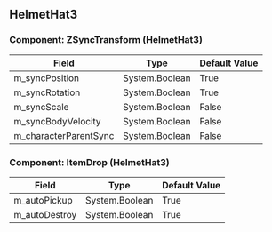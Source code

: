 ## HelmetHat3

### Component: ZSyncTransform (HelmetHat3)

|Field|Type|Default Value|
|---|---|---|
|m_syncPosition|System.Boolean|True|
|m_syncRotation|System.Boolean|True|
|m_syncScale|System.Boolean|False|
|m_syncBodyVelocity|System.Boolean|False|
|m_characterParentSync|System.Boolean|False|

### Component: ItemDrop (HelmetHat3)

|Field|Type|Default Value|
|---|---|---|
|m_autoPickup|System.Boolean|True|
|m_autoDestroy|System.Boolean|True|

